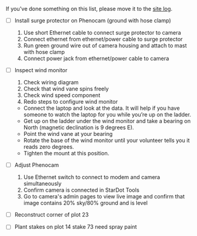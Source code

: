 If you've done something on this list, please move it to the [site log](https://github.com/weecology/lab-wiki/wiki/Portal-Site-Log).

- [ ] Install surge protector on Phenocam (ground with hose clamp)
  1. Use short Ethernet cable to connect surge protector to camera
  1. Connect ethernet from ethernet/power cable to surge protector
  1. Run green ground wire out of camera housing and attach to mast with hose clamp
  1. Connect power jack from ethernet/power cable to camera
- [ ] Inspect wind monitor
  1. Check wiring diagram
  1. Check that wind vane spins freely
  1. Check wind speed component
  1. Redo steps to configure wind monitor
    * Connect the laptop and look at the data. It will help if you have someone to watch the laptop for you while you’re up on the ladder.
    * Get up on the ladder under the wind monitor and take a bearing on North (magnetic declination is 9 degrees E).
    * Point the wind vane at your bearing
    * Rotate the base of the wind monitor until your volunteer tells you it reads zero degrees. 
    * Tighten the mount at this position.

- [ ] Adjust Phenocam 
  1. Use Ethernet switch to connect to modem and camera simultaneously
  2. Confirm camera is connected in StarDot Tools
  3. Go to camera's admin pages to view live image and confirm that image contains 20% sky/80% ground and is level
- [ ] Reconstruct corner of plot 23
- [ ] Plant stakes on plot 14 stake 73 need spray paint
